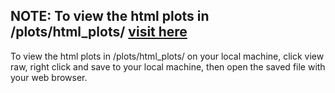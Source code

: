 ## NOTE: To view the html plots in /plots/html_plots/ [visit here](http://web.eecs.utk.edu/~jlangst6/COSC545/)
To view the html plots in /plots/html_plots/ on your local machine, click view raw, right click and save to your local machine, then open the saved file with your web browser.   
